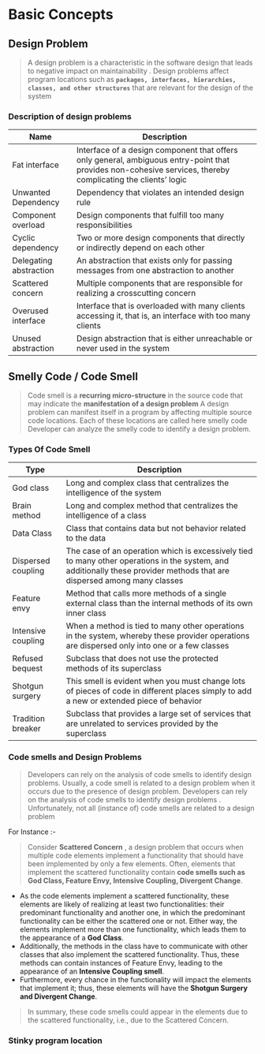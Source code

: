 # Basic Concepts
## Design Problem
>A design problem is a characteristic in the software
design that leads to negative impact on maintainability .
Design problems affect program locations such as **`packages, interfaces, hierarchies, classes, and other structures`** that are relevant for the design of the system

### Description of design problems
|  Name | Description |
|--|--|
| Fat interface | Interface of a design component that offers only general, ambiguous entry-point that provides non-cohesive services, thereby complicating the clients’ logic |
|Unwanted Dependency|Dependency that violates an intended design rule|
|Component overload|Design components that fulfill too many  responsibilities
|Cyclic dependency|Two or more design components that directly or indirectly depend on each other
|Delegating abstraction|An abstraction that exists only for passing messages from one abstraction to another
|Scattered concern|Multiple components that are responsible for realizing a crosscutting concern
|Overused interface|Interface that is overloaded with many clients accessing it, that is, an interface with too many clients
|Unused abstraction |Design abstraction that is either unreachable or never used in the system

## Smelly Code / Code Smell
>Code smell is a **recurring micro-structure** in the source code that may indicate the **manifestation of a design problem**
>A design problem can manifest itself in a program by affecting multiple source code locations. Each of these locations are called here smelly code
>Developer can analyze  the smelly code to identify a design problem.

### Types Of Code Smell
|Type| Description |
|--|--|
| God class | Long and complex class that centralizes the intelligence of the system |
|Brain method|Long and complex method that centralizes the intelligence of a class |
|Data Class |Class that contains data but not behavior related to the data|
|Dispersed coupling|The case of an operation which is excessively tied to many other operations in the system, and additionally these provider methods that are dispersed among many classes|
|Feature envy|Method that calls more methods of a single external class than the internal methods of its own inner class
|Intensive coupling|When a method is tied to many other operations in the system, whereby these provider operations are dispersed only into one or a few classes|
|Refused bequest|Subclass that does not use the protected methods of its superclass|
|Shotgun surgery|This smell is evident when you must change lots of pieces of code in different places simply to add a new or extended piece of behavior |
|Tradition breaker|Subclass that provides a large set of services that are unrelated to services provided by the superclass|

### Code smells and Design Problems
>Developers can rely on the analysis of code smells to identify design problems.
>Usually, a code smell is related to a design problem when it occurs due to the presence of design problem. Developers can rely on the analysis of code smells to
identify design problems . Unfortunately, not all (instance of) code smells are related to a design problem

For Instance :- 
>Consider **Scattered Concern** , a design problem that occurs when multiple code elements implement a functionality that should have been implemented by only
a few elements. Often, elements that implement the scattered functionality contain **code smells such as God Class, Feature Envy, Intensive Coupling, Divergent Change**.
- As the code elements implement a scattered functionality,
these elements are likely of realizing at least two functionalities: their predominant functionality and another one, in which the predominant functionality can
be either the scattered one or not. Either way, the elements implement more than one functionality, which leads them to the appearance of a **God Class**. 
- Additionally, the methods in the class have to communicate with other classes
that also implement the scattered functionality. Thus, these methods can contain instances of Feature Envy, leading to the appearance of an **Intensive Coupling smell**.
- Furthermore, every chance in the functionality will impact
the elements that implement it; thus, these elements will
have the **Shotgun Surgery and Divergent Change**. 
>In summary, these code smells could appear in the elements due
to the scattered functionality, i.e., due to the Scattered
Concern.

### Stinky program location

<!--stackedit_data:
eyJoaXN0b3J5IjpbLTEyODE3NzU4MDMsLTUzMTQzOTkzM119
-->